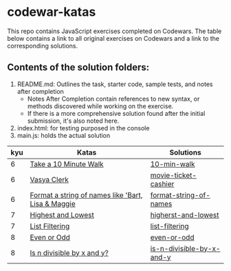 # codewar-katas

This repo contains JavaScript exercises completed on Codewars.
The table below contains a link to all original exercises on Codewars and a link to the corresponding solutions.

## Contents of the solution folders:
1. README.md: Outlines the task, starter code, sample tests, and notes after completion
    * Notes After Completion contain references to new syntax, or methods discovered while working on the exercise.
    * If there is a more comprehensive solution found after the initial submission, it's also noted here.
2. index.html: for testing purposed in the console
3. main.js: holds the actual solution

kyu | Katas | Solutions
---- | ------- | -------
6 | [Take a 10 Minute Walk](https://www.codewars.com/kata/54da539698b8a2ad76000228) | [10-min-walk](https://github.com/rcsima7/codewar-katas/blob/master/01-lab-js-odd-or-even/main.js)
6 | [Vasya Clerk](https://www.codewars.com/kata/555615a77ebc7c2c8a0000b8) | [movie-ticket-cashier](https://github.com/rcsima7/codewar-katas/blob/master/movie-ticket-cashier/main.js)
6 | [Format a string of names like 'Bart, Lisa & Maggie](https://www.codewars.com/kata/53368a47e38700bd8300030d) | [format-string-of-names](https://github.com/rcsima7/codewar-katas/blob/master/format-string-of-names/main.js)
7 | [Highest and Lowest](https://www.codewars.com/kata/554b4ac871d6813a03000035) | [higherst-and-lowest](https://github.com/rcsima7/codewar-katas/blob/master/highest-and-lowest/2nd-try/main.js)
7 | [List Filtering](https://www.codewars.com/kata/53dbd5315a3c69eed20002dd) | [list-filtering](https://github.com/rcsima7/codewar-katas/blob/master/list-filtering/1st-try/main.js)
8 | [Even or Odd](https://www.codewars.com/kata/53da3dbb4a5168369a0000fe) | [even-or-odd](https://github.com/rcsima7/codewar-katas/blob/master/even-or-odd/main.js)
8 | [Is n divisible by x and y?](https://www.codewars.com/kata/5545f109004975ea66000086) | [is-n-divisible-by-x-and-y](https://github.com/rcsima7/codewar-katas/blob/master/is-n-divisible-by-x-and-y/main.js)